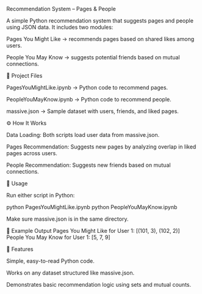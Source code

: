 Recommendation System – Pages & People

A simple Python recommendation system that suggests pages and people using JSON data.
It includes two modules:

Pages You Might Like → recommends pages based on shared likes among users.

People You May Know → suggests potential friends based on mutual connections.

📂 Project Files

PagesYouMightLike.ipynb → Python code to recommend pages.

PeopleYouMayKnow.ipynb → Python code to recommend people.

massive.json → Sample dataset with users, friends, and liked pages.

⚙️ How It Works

Data Loading: Both scripts load user data from massive.json.

Pages Recommendation: Suggests new pages by analyzing overlap in liked pages across users.

People Recommendation: Suggests new friends based on mutual connections.

🚀 Usage

Run either script in Python:

python PagesYouMightLike.ipynb
python PeopleYouMayKnow.ipynb


Make sure massive.json is in the same directory.

🔑 Example Output
Pages You Might Like for User 1: [(101, 3), (102, 2)]
People You May Know for User 1: [5, 7, 9]

📌 Features

Simple, easy-to-read Python code.

Works on any dataset structured like massive.json.

Demonstrates basic recommendation logic using sets and mutual counts.
